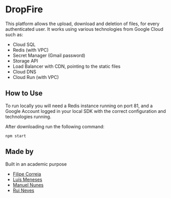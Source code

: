 # DropFire
This platform allows the upload, download and deletion of files, for every authenticated user. It works using various technologies from Google Cloud such as:

 - Cloud SQL
 - Redis (with VPC)
 - Secret Manager (Gmail password)
 - Storage API
 - Load Balancer with CDN, pointing to the static files
 - Cloud DNS
 - Cloud Run (with VPC)

## How to Use
To run locally you will need a Redis instance running on port 81, and a Google Account logged in your local SDK with the correct configuration and technologies running.

After downloading run the following command:

    npm start

## Made by
Built in an academic purpose

 - [Filipe Correia](https://github.com/filipehcorreia) 
 - [Luís Meneses](https://github.com/ShorMeneses)
 - [Manuel Nunes](https://github.com/ManuelPNunes)
 - [Rui Neves](https://github.com/ruipsneves)
